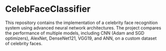 # CelebFaceClassifier
This repository contains the implementation of a celebrity face recognition system using advanced neural network architectures. The project compares the performance of multiple models, including CNN (Adam and SGD optimizers), AlexNet, DenseNet121, VGG19, and ANN, on a custom dataset of celebrity faces.
